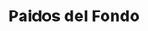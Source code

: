 ---
title: "Paidos del Fondo"
url: /ciudad-autonoma-de-buenos-aires/paidos-del-fondo/
shop: libros
---